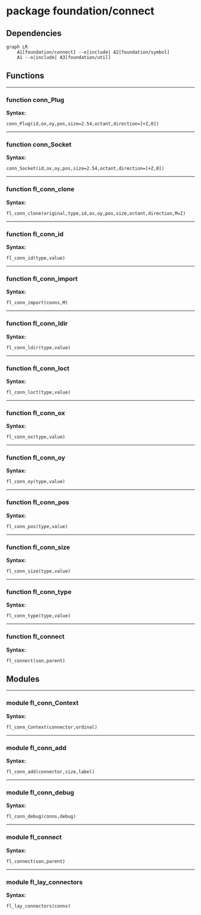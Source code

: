 # package foundation/connect

## Dependencies

```mermaid
graph LR
    A1[foundation/connect] --o|include| A2[foundation/symbol]
    A1 --o|include| A3[foundation/util]
```

## Functions

---

### function conn_Plug

__Syntax:__

```text
conn_Plug(id,ox,oy,pos,size=2.54,octant,direction=[+Z,0])
```

---

### function conn_Socket

__Syntax:__

```text
conn_Socket(id,ox,oy,pos,size=2.54,octant,direction=[+Z,0])
```

---

### function fl_conn_clone

__Syntax:__

```text
fl_conn_clone(original,type,id,ox,oy,pos,size,octant,direction,M=I)
```

---

### function fl_conn_id

__Syntax:__

```text
fl_conn_id(type,value)
```

---

### function fl_conn_import

__Syntax:__

```text
fl_conn_import(conns,M)
```

---

### function fl_conn_ldir

__Syntax:__

```text
fl_conn_ldir(type,value)
```

---

### function fl_conn_loct

__Syntax:__

```text
fl_conn_loct(type,value)
```

---

### function fl_conn_ox

__Syntax:__

```text
fl_conn_ox(type,value)
```

---

### function fl_conn_oy

__Syntax:__

```text
fl_conn_oy(type,value)
```

---

### function fl_conn_pos

__Syntax:__

```text
fl_conn_pos(type,value)
```

---

### function fl_conn_size

__Syntax:__

```text
fl_conn_size(type,value)
```

---

### function fl_conn_type

__Syntax:__

```text
fl_conn_type(type,value)
```

---

### function fl_connect

__Syntax:__

```text
fl_connect(son,parent)
```

## Modules

---

### module fl_conn_Context

__Syntax:__

    fl_conn_Context(connector,ordinal)

---

### module fl_conn_add

__Syntax:__

    fl_conn_add(connector,size,label)

---

### module fl_conn_debug

__Syntax:__

    fl_conn_debug(conns,debug)

---

### module fl_connect

__Syntax:__

    fl_connect(son,parent)

---

### module fl_lay_connectors

__Syntax:__

    fl_lay_connectors(conns)

